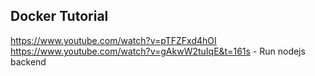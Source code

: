 ## Docker Tutorial
https://www.youtube.com/watch?v=pTFZFxd4hOI
https://www.youtube.com/watch?v=gAkwW2tuIqE&t=161s   -  Run nodejs backend